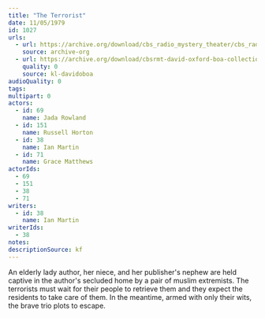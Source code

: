 ```yaml
---
title: "The Terrorist"
date: 11/05/1979
id: 1027
urls: 
  - url: https://archive.org/download/cbs_radio_mystery_theater/cbs_radio_mystery_theater-1001-1050.zip/cbs_radio_mystery_theater-1001-1050%2Fcbsrmt_1027_the_terrorist.mp3
    source: archive-org
  - url: https://archive.org/download/cbsrmt-david-oxford-boa-collection/CBSRMT-791105-1027-The-Terrorist-(128-48)_WBBM-JE-{BoA}.mp3
    quality: 0
    source: kl-davidoboa
audioQuality: 0
tags: 
multipart: 0
actors:  
  - id: 69
    name: Jada Rowland  
  - id: 151
    name: Russell Horton  
  - id: 38
    name: Ian Martin  
  - id: 71
    name: Grace Matthews
actorIds:  
  - 69  
  - 151  
  - 38  
  - 71
writers:  
  - id: 38
    name: Ian Martin
writerIds:  
  - 38
notes: 
descriptionSource: kf
---
```

An elderly lady author, her niece, and her publisher's nephew are held captive in the author's secluded home by a pair of muslim extremists. The terrorists must wait for their people to retrieve them and they expect the residents to take care of them. In the meantime, armed with only their wits, the brave trio plots to escape.
